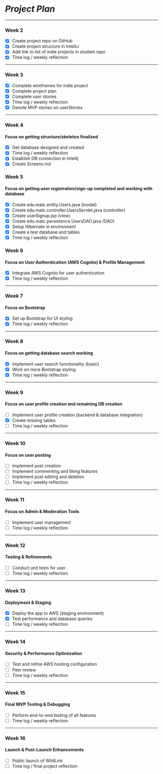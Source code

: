 # *Project Plan*

---

### Week 2

 - [X] Create project repo on GitHub
 - [X] Create project structure in IntelliJ
 - [X] Add link to list of indie projects in student repo
 - [X] Time log / weekly reflection

---

### Week 3

- [X] Complete wireframes for indie project
- [X] Complete project plan
- [X] Complete user stories
- [X] Time log / weekly reflection
- [X] Denote MVP stories on userStories

---

### Week 4

#### Focus on getting structure/skeleton finalized

- [X] Get database designed and created
- [X] Time log / weekly reflection
- [X] Establish DB connection in Intellij
- [X] Create Screens.md

### Week 5

#### Focus on getting user registration/sign-up completed and working with database

- [X] Create edu.matc.entity.Users.java (model)
- [X] Create edu.matc.controller.UsersServlet.java (controller)
- [X] Create userSignup.jsp (view)
- [X] Create edu.matc.persistence.UsersDAO.java (DAO)
- [X] Setup Hibernate in environment
- [X] Create a test database and tables
- [X] Time log / weekly reflection

### Week 6  

#### Focus on User Authentication (AWS Cognito) & Profile Management  

- [X] Integrate AWS Cognito for user authentication
- [X] Time log / weekly reflection  

---

### Week 7  

#### Focus on Bootstrap  
 
- [X] Set up Bootstrap for UI styling  
- [X] Time log / weekly reflection  

---

### Week 8  

#### Focus on getting database search working

- [X] Implement user search functionality (basic)
- [X] Work on more Bootstrap styling
- [X] Time log / weekly reflection  

---

### Week 9  

#### Focus on user profile creation and remaining DB creation

- [ ] Implement user profile creation (backend & database integration)
- [X] Create missing tables
- [ ] Time log / weekly reflection  

---

### Week 10  

#### Focus on user posting

- [ ] Implement post creation
- [ ] Implement commenting and liking features
- [ ] Implement post editing and deletion
- [ ] Time log / weekly reflection  

---

### Week 11  

#### Focus on Admin & Moderation Tools  

- [ ] Implement user management
- [ ] Time log / weekly reflection  

---

### Week 12  

#### Testing & Refinements  

- [ ] Conduct unit tests for user
- [ ] Time log / weekly reflection  

---

### Week 13  

#### Deployment & Staging  

- [X] Deploy the app to AWS (staging environment)  
- [X] Test performance and database queries
- [ ] Time log / weekly reflection  

---

### Week 14  

#### Security & Performance Optimization  

- [ ] Test and refine AWS hosting configuration
- [ ] Peer review
- [ ] Time log / weekly reflection  

---

### Week 15  

#### Final MVP Testing & Debugging  

- [ ] Perform end-to-end testing of all features
- [ ] Time log / weekly reflection  

---

### Week 16  

#### Launch & Post-Launch Enhancements  

- [ ] Public launch of WildLink
- [ ] Time log / final project reflection  
